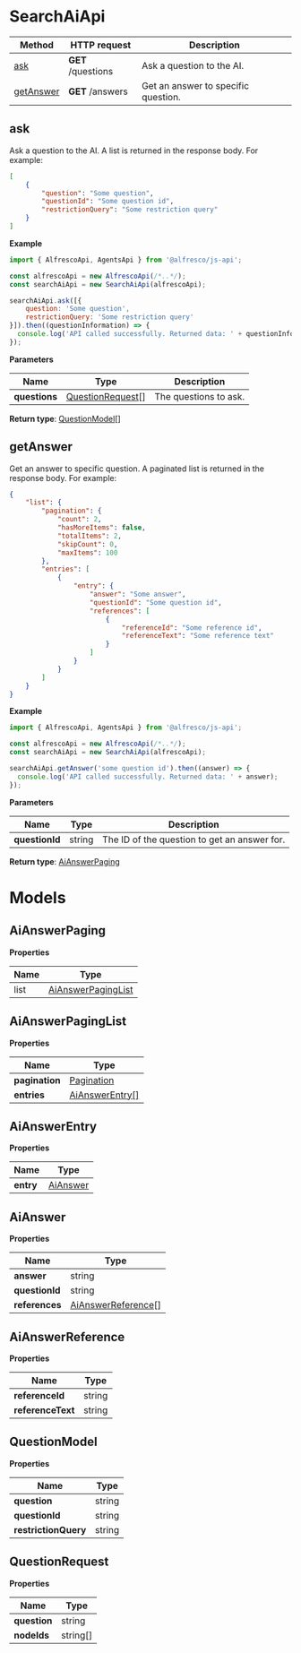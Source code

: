 # SearchAiApi

| Method                  | HTTP request       | Description                         |
|-------------------------|--------------------|-------------------------------------|
| [ask](#ask)             | **GET** /questions | Ask a question to the AI.           |
| [getAnswer](#getAnswer) | **GET** /answers   | Get an answer to specific question. |

## ask

Ask a question to the AI.
A list is returned in the response body. For example:

```json
[
    {
        "question": "Some question",
        "questionId": "Some question id",
        "restrictionQuery": "Some restriction query"
    }
]
```

**Example**

```javascript
import { AlfrescoApi, AgentsApi } from '@alfresco/js-api';

const alfrescoApi = new AlfrescoApi(/*..*/);
const searchAiApi = new SearchAiApi(alfrescoApi);

searchAiApi.ask([{
    question: 'Some question',
    restrictionQuery: 'Some restriction query'
}]).then((questionInformation) => {
  console.log('API called successfully. Returned data: ' + questionInformation);
});
```
**Parameters**

| Name          | Type                                  | Description           |
|---------------|---------------------------------------|-----------------------|
| **questions** | [QuestionRequest](#QuestionRequest)[] | The questions to ask. | 

**Return type**: [QuestionModel](#QuestionModel)[]

## getAnswer

Get an answer to specific question.
A paginated list is returned in the response body. For example:

```json
{
    "list": {
        "pagination": {
            "count": 2,
            "hasMoreItems": false,
            "totalItems": 2,
            "skipCount": 0,
            "maxItems": 100
        },
        "entries": [
            {
                "entry": {
                    "answer": "Some answer",
                    "questionId": "Some question id",
                    "references": [
                        {
                            "referenceId": "Some reference id",
                            "referenceText": "Some reference text"
                        }
                    ]
                }
            }
        ]
    }
}
```

**Example**

```javascript
import { AlfrescoApi, AgentsApi } from '@alfresco/js-api';

const alfrescoApi = new AlfrescoApi(/*..*/);
const searchAiApi = new SearchAiApi(alfrescoApi);

searchAiApi.getAnswer('some question id').then((answer) => {
  console.log('API called successfully. Returned data: ' + answer);
});
```
**Parameters**

| Name           | Type   | Description                                  |
|----------------|--------|----------------------------------------------|
| **questionId** | string | The ID of the question to get an answer for. | 

**Return type**: [AiAnswerPaging](#AiAnswerPaging)

# Models

## AiAnswerPaging

**Properties**

| Name | Type                                      |
|------|-------------------------------------------|
| list | [AiAnswerPagingList](#AiAnswerPagingList) |

## AiAnswerPagingList

**Properties**

| Name           | Type                              |
|----------------|-----------------------------------|
| **pagination** | [Pagination](Pagination.md)       |
| **entries**    | [AiAnswerEntry[]](#AiAnswerEntry) |

## AiAnswerEntry

**Properties**

| Name      | Type                  |
|-----------|-----------------------|
| **entry** | [AiAnswer](#AiAnswer) |

## AiAnswer

**Properties**

| Name           | Type                                      |
|----------------|-------------------------------------------|
| **answer**     | string                                    |
| **questionId** | string                                    |
| **references** | [AiAnswerReference](#AiAnswerReference)[] |

## AiAnswerReference

**Properties**

| Name              | Type   |
|-------------------|--------|
| **referenceId**   | string |
| **referenceText** | string |

## QuestionModel

**Properties**

| Name                 | Type   |
|----------------------|--------|
| **question**         | string |
| **questionId**       | string |
| **restrictionQuery** | string |

## QuestionRequest

**Properties**

| Name         | Type     |
|--------------|----------|
| **question** | string   |
| **nodeIds**  | string[] |
